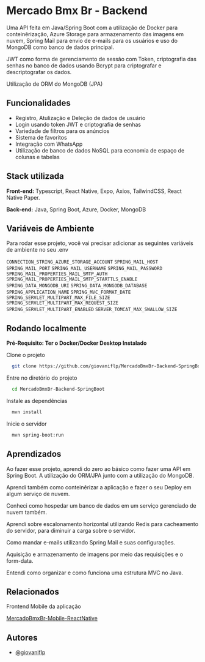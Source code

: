 
# Mercado Bmx Br - Backend

Uma API feita em Java/Spring Boot com a utilização de Docker para conteinêrização, Azure Storage para armazenamento das imagens em nuvem, Spring Mail para envio de e-mails para os usuários e uso do MongoDB como banco de dados principal.

JWT como forma de gerenciamento de sessão com Token, criptografia das senhas no banco de dados usando Bcrypt para criptografar e descriptografar os dados.

Utilização de ORM do MongoDB (JPA)


## Funcionalidades

- Registro, Atulização e Deleção de dados de usuário
- Login usando token JWT e criptografia de senhas
- Variedade de filtros para os anúncios
- Sistema de favoritos
- Integração com WhatsApp
- Utilização de banco de dados NoSQL para economia de espaço de colunas e tabelas


## Stack utilizada

**Front-end:** Typescript, React Native, Expo, Axios, TailwindCSS, React Native Paper.

**Back-end:** Java, Spring Boot, Azure, Docker, MongoDB




## Variáveis de Ambiente

Para rodar esse projeto, você vai precisar adicionar as seguintes variáveis de ambiente no seu .env

`CONNECTION_STRING_AZURE_STORAGE_ACCOUNT`
`SPRING_MAIL_HOST`
`SPRING_MAIL_PORT`
`SPRING_MAIL_USERNAME`
`SPRING_MAIL_PASSWORD`
`SPRING_MAIL_PROPERTIES_MAIL_SMTP_AUTH`
`SPRING_MAIL_PROPERTIES_MAIL_SMTP_STARTTLS_ENABLE`
`SPRING_DATA_MONGODB_URI`
`SPRING_DATA_MONGODB_DATABASE`
`SPRING_APPLICATION_NAME`
`SPRING_MVC_FORMAT_DATE`
`SPRING_SERVLET_MULTIPART_MAX_FILE_SIZE`
`SPRING_SERVLET_MULTIPART_MAX_REQUEST_SIZE`
`SPRING_SERVLET_MULTIPART_ENABLED`
`SERVER_TOMCAT_MAX_SWALLOW_SIZE`


## Rodando localmente

**Pré-Requisito: Ter o Docker/Docker Desktop Instalado**

Clone o projeto

```bash
  git clone https://github.com/giovaniflp/MercadoBmxBr-Backend-SpringBoot
```

Entre no diretório do projeto

```bash
  cd MercadoBmxBr-Backend-SpringBoot
```

Instale as dependências

```bash
  mvn install
```

Inicie o servidor

```bash
  mvn spring-boot:run
```


## Aprendizados

Ao fazer esse projeto, aprendi do zero ao básico como fazer uma API em Spring Boot. A utilização do ORM/JPA junto com a utilização do MongoDB.

Aprendi também como conteinêrizar a aplicação e fazer o seu Deploy em algum serviço de nuvem.

Conheci como hospedar um banco de dados em um serviço gerenciado de nuvem também.

Aprendi sobre escalonamento horizontal utilizando Redis para cacheamento do servidor, para diminuir a carga sobre o servidor.

Como mandar e-mails utilizando Spring Mail e suas configurações.

Aquisição e armazenamento de imagens por meio das requisições e o form-data.

Entendi como organizar e como funciona uma estrutura MVC no Java.

## Relacionados

Frontend Mobile da aplicação

[MercadoBmxBr-Mobile-ReactNative](https://github.com/giovaniflp/MercadoBmxBr-Mobile-ReactNative)


## Autores

- [@giovaniflp](https://www.github.com/giovaniflp)

